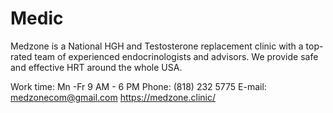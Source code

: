 # Medic
Medzone is a National HGH and Testosterone replacement clinic with a top-rated team of experienced endocrinologists and advisors. We provide safe and effective HRT around the whole USA.

Work time: Mn -Fr 9 AM - 6 PM
Phone: (818) 232 5775
E-mail: medzonecom@gmail.com
https://medzone.clinic/
